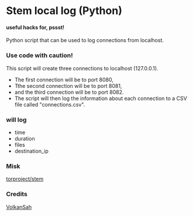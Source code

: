# Stem local log (Python)
#### useful hacks for, pssst!
Python script that can be used to log connections from localhost.
### Use code with caution!
This script will create three connections to localhost (127.0.0.1). 
- The first connection will be to port 8080,
- Tthe second connection will be to port 8081,
- and the third connection will be to port 8082. 
- The script will then log the information about each connection to a CSV file called "connections.csv".

### will log
 - time
 - duration
 - files
 - destination_ip 

### Misk
[torproject/stem](https://github.com/torproject/stem)
### Credits
[VolkanSah](https://github.com/volkansah)
